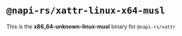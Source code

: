 # `@napi-rs/xattr-linux-x64-musl`

This is the **x86_64-unknown-linux-musl** binary for `@napi-rs/xattr`
